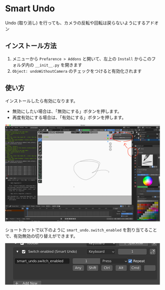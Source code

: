 # Smart Undo

Undo (取り消し) を行っても、カメラの反転や回転は戻らないようにするアドオン

## インストール方法

1. メニューから `Prefarence > Addons` と開いて、左上の `Install` からこのフォルダ内の `__init__.py` を開きます
2. `Object: undoWithoutCamera` のチェックをつけると有効化されます

## 使い方

インストールしたら有効になります。

- 無効にしたい場合は、「無効にする」ボタンを押します。
- 再度有効にする場合は、「有効にする」ボタンを押します。

![usage](./img/usage.png)

ショートカットで以下のように `smart_undo.switch_enabled` を割り当てることで、有効無効の切り替えができます。

![usage](./img/usage2.png)

